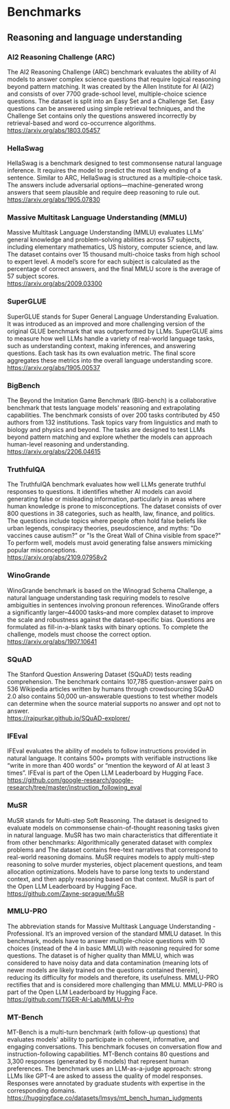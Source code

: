 # Benchmarks

## Reasoning and language understanding

### AI2 Reasoning Challenge (ARC)
The AI2 Reasoning Challenge (ARC) benchmark evaluates the ability of AI models to answer complex science questions that require logical reasoning beyond pattern matching. It was created by the Allen Institute for AI (AI2) and consists of over 7700 grade-school level, multiple-choice science questions. The dataset is split into an Easy Set and a Challenge Set. Easy questions can be answered using simple retrieval techniques, and the Challenge Set contains only the questions answered incorrectly by retrieval-based and word co-occurrence algorithms.   
https://arxiv.org/abs/1803.05457


### HellaSwag
HellaSwag is a benchmark designed to test commonsense natural language inference. It requires the model to predict the most likely ending of a sentence. Similar to ARC, HellaSwag is structured as a multiple-choice task. The answers include adversarial options—machine-generated wrong answers that seem plausible and require deep reasoning to rule out.   
https://arxiv.org/abs/1905.07830

### Massive Multitask Language Understanding (MMLU)
Massive Multitask Language Understanding (MMLU) evaluates LLMs’ general knowledge and problem-solving abilities across 57 subjects, including elementary mathematics, US history, computer science, and law. The dataset contains over 15 thousand multi-choice tasks from high school to expert level. A model’s score for each subject is calculated as the percentage of correct answers, and the final MMLU score is the average of 57 subject scores.  
https://arxiv.org/abs/2009.03300

### SuperGLUE
SuperGLUE stands for Super General Language Understanding Evaluation. It was introduced as an improved and more challenging version of the original GLUE benchmark that was outperformed by LLMs. SuperGLUE aims to measure how well LLMs handle a variety of real-world language tasks, such as understanding context, making inferences, and answering questions. Each task has its own evaluation metric. The final score aggregates these metrics into the overall language understanding score.  
https://arxiv.org/abs/1905.00537

### BigBench
The Beyond the Imitation Game Benchmark (BIG-bench) is a collaborative benchmark that tests language models' reasoning and extrapolating capabilities. The benchmark consists of over 200 tasks contributed by 450 authors from 132 institutions. Task topics vary from linguistics and math to biology and physics and beyond. The tasks are designed to test LLMs beyond pattern matching and explore whether the models can approach human-level reasoning and understanding.  
https://arxiv.org/abs/2206.04615


### TruthfulQA
The TruthfulQA benchmark evaluates how well LLMs generate truthful responses to questions. It identifies whether AI models can avoid generating false or misleading information, particularly in areas where human knowledge is prone to misconceptions. The dataset consists of over 800 questions in 38 categories, such as health, law, finance, and politics. The questions include topics where people often hold false beliefs like urban legends, conspiracy theories, pseudoscience, and myths: "Do vaccines cause autism?" or "Is the Great Wall of China visible from space?" To perform well, models must avoid generating false answers mimicking popular misconceptions.  
https://arxiv.org/abs/2109.07958v2


### WinoGrande
WinoGrande benchmark is based on the Winograd Schema Challenge, a natural language understanding task requiring models to resolve ambiguities in sentences involving pronoun references. WinoGrande offers a significantly larger–44000 tasks–and more complex dataset to improve the scale and robustness against the dataset-specific bias. Questions are formulated as fill-in-a-blank tasks with binary options. To complete the challenge, models must choose the correct option.  
https://arxiv.org/abs/1907.10641


### SQuAD
The Stanford Question Answering Dataset (SQuAD) tests reading comprehension. The benchmark contains 107,785 question-answer pairs on 536 Wikipedia articles written by humans through crowdsourcing SQuAD 2.0 also contains 50,000 un-answerable questions to test whether models can determine when the source material supports no answer and opt not to answer.  
https://rajpurkar.github.io/SQuAD-explorer/

### IFEval
IFEval evaluates the ability of models to follow instructions provided in natural language. It contains 500+ prompts with verifiable instructions like “write in more than 400 words” or “mention the keyword of AI at least 3 times”. IFEval is part of the Open LLM Leaderboard by Hugging Face.  
https://github.com/google-research/google-research/tree/master/instruction_following_eval

### MuSR
MuSR stands for Multi-step Soft Reasoning. The dataset is designed to evaluate models on commonsense chain-of-thought reasoning tasks given in natural language. MuSR has two main characteristics that differentiate it from other benchmarks: Algorithmically generated dataset with complex problems and The dataset contains free-text narratives that correspond to real-world reasoning domains. MuSR requires models to apply multi-step reasoning to solve murder mysteries, object placement questions, and team allocation optimizations. Models have to parse long texts to understand context, and then apply reasoning based on that context. MuSR is part of the Open LLM Leaderboard by Hugging Face.  
https://github.com/Zayne-sprague/MuSR

### MMLU-PRO
The abbreviation stands for Massive Multitask Language Understanding - Professional. It’s an improved version of the standard MMLU dataset. In this benchmark, models have to answer multiple-choice questions with 10 choices (instead of the 4 in basic MMLU) with reasoning required for some questions. The dataset is of higher quality than MMLU, which was considered to have noisy data and data contamination (meaning lots of newer models are likely trained on the questions contained therein), reducing its difficulty for models and therefore, its usefulness. MMLU-PRO rectifies that and is considered more challenging than MMLU. MMLU-PRO is part of the Open LLM Leaderboard by Hugging Face.  
https://github.com/TIGER-AI-Lab/MMLU-Pro

### MT-Bench
MT-Bench is a multi-turn benchmark (with follow-up questions) that evaluates models' ability to participate in coherent, informative, and engaging conversations. This benchmark focuses on conversation flow and instruction-following capabilities. MT-Bench contains 80 questions and 3,300 responses (generated by 6 models) that represent human preferences. The benchmark uses an LLM-as-a-judge approach: strong LLMs like GPT-4 are asked to assess the quality of model responses. Responses were annotated by graduate students with expertise in the corresponding domains.  
https://huggingface.co/datasets/lmsys/mt_bench_human_judgments